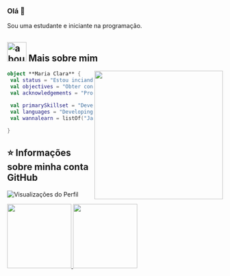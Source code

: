 ### Olá 👋

Sou uma estudante e iniciante na programação.

## <img width="45" alt="about" src="https://raw.github.com/elizarov/elizarov/master/about.png"> Mais sobre mim

<img align="right" width="300" src="https://i2.wp.com/allhtaccess.info/wp-content/uploads/2018/03/programming.gif?fit=1281%2C716&ssl=1" />

```kotlin
object **Maria Clara** {
 val status = "Estou inciando na programação"
 val objectives = "Obter conhecimentos de várias linguagens"
 val acknowledgements = "Programação"
 
 val primarySkillset = "Developing..."
 val languages = "Developing..."
 val wannalearn = listOf("Javascript", "HTML", "CSS", "Python")

}
```



## ⭐ Informações sobre minha conta GitHub

 <p align="left"> <img src="https://komarev.com/ghpvc/?username=MariaClara-gs&color=green" alt="Visualizações do Perfil" /></p>

<div align="left">
  <a href="https://github.com/MariaClara-gs">
    <img height="150em" src="https://github-readme-stats.vercel.app/api?username=MariaClara-gs&count_private=true&include_all_commits=true&show_icons=true&theme=panda&hide_border=false&show_owner=true"/>
    <img height="150em" src="https://github-readme-stats.vercel.app/api/top-langs/?username=MariaClara-gs&theme=panda&hide_border=false&&layout=compact"/>
  </a>
</div>
